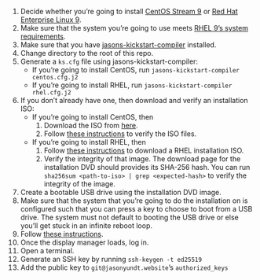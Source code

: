 1. Decide whether you’re going to install [CentOS Stream 9](https://blog.centos.org/2021/12/introducing-centos-stream-9/) or [Red Hat Enterprise Linux 9](https://www.redhat.com/en/about/press-releases/red-hat-defines-new-epicenter-innovation-red-hat-enterprise-linux-9).
1. Make sure that the system you’re going to use meets [RHEL 9’s system requirements](https://access.redhat.com/documentation/en-us/red_hat_enterprise_linux/9/html-single/performing_a_standard_rhel_9_installation/index#system-requirements-reference_installing-RHEL).
2. Make sure that you have [jasons-kickstart-compiler](https://jasonyundt.website/gitweb?p=jasons-kickstart-compiler;a=summary) installed.
3. Change directory to the root of this repo.
4. Generate a `ks.cfg` file using jasons-kickstart-compiler:
	- If you’re going to install CentOS, run `jasons-kickstart-compiler centos.cfg.j2`
	- If you’re going to install RHEL, run `jasons-kickstart-compiler rhel.cfg.j2`
5. If you don’t already have one, then download and verify an installation ISO:
	- If you’re going to install CentOS, then
		1. Download the ISO from [here](https://mirrors.centos.org/mirrorlist?path=/9-stream/BaseOS/x86_64/iso/CentOS-Stream-9-latest-x86_64-boot.iso&redirect=1&protocol=https).
		2. Follow [these instructions](https://wiki.centos.org/TipsAndTricks/sha256sum) to verify the ISO files.
	- If you’re going to install RHEL, then
		1. Follow [these instructions](https://access.redhat.com/documentation/en-us/red_hat_enterprise_linux/9/html/performing_a_standard_rhel_9_installation/assembly_preparing-for-your-installation_installing-rhel#downloading-a-specific-beta-iso-image_downloading-beta-installation-images) to download a RHEL installation ISO.
		2. Verify the integrity of that image. The download page for the installation DVD should provides its SHA-256 hash. You can run `sha256sum <path-to-iso> | grep <expected-hash>` to verify the integrity of the image.
6. Create a bootable USB drive using the installation DVD image.
7. Make sure that the system that you’re going to do the installation on is configured such that you can press a key to choose to boot from a USB drive. The system must not default to booting the USB drive or else you’ll get stuck in an infinite reboot loop.
8. Follow [these instructions](https://access.redhat.com/documentation/en-us/red_hat_enterprise_linux/9/html/performing_an_advanced_rhel_9_installation/starting-kickstart-installations_installing-rhel-as-an-experienced-user#starting-a-kickstart-installation-automatically-using-a-local-volume_starting-kickstart-installations).
9. Once the display manager loads, log in.
10. Open a terminal.
11. Generate an SSH key by running `ssh-keygen -t ed25519`
12. Add the public key to `git@jasonyundt.website`’s `authorized_keys`
